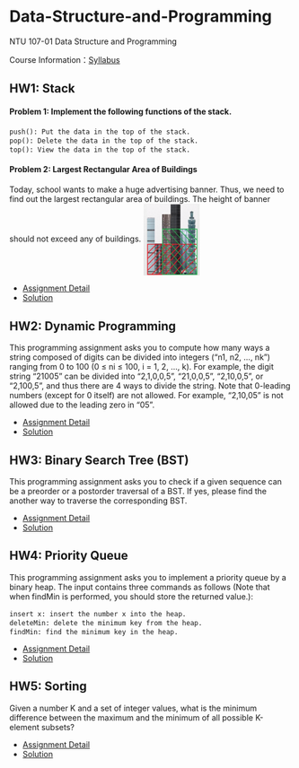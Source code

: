 # Data-Structure-and-Programming

NTU 107-01
Data Structure and Programming

Course Information：[Syllabus](https://nol2.aca.ntu.edu.tw/nol/coursesearch/print_table.php?course_id=901%2031900&class=02&dpt_code=9010&ser_no=22203&semester=107-1&lang=EN)

## HW1: Stack
#### Problem 1: Implement the following functions of the stack.
    push(): Put the data in the top of the stack.
    pop(): Delete the data in the top of the stack.
    top(): View the data in the top of the stack.

#### Problem 2: Largest Rectangular Area of Buildings
Today, school wants to make a huge advertising banner. Thus, we need to find out the largest rectangular area of buildings. The height of banner should not exceed any of buildings.
<img src="https://github.com/hsiehkl/Data-Structure-and-Programming/blob/master/programming_hw1/hw1_q2.png" width = "100"  align=center />

+ [Assignment Detail](https://github.com/hsiehkl/Data-Structure-and-Programming/blob/master/programming_hw1/programming_hw1.pdf)
+ [Solution](https://github.com/hsiehkl/Data-Structure-and-Programming/blob/master/programming_hw1/programming_hw1.py)

## HW2: Dynamic Programming
This programming assignment asks you to compute how many ways a string composed of digits can be divided into integers (“n1, n2, ..., nk”) ranging from 0 to 100 (0 ≤ ni ≤ 100, i = 1, 2, ..., k). For example, the digit string “21005” can be divided into “2,1,0,0,5”, “21,0,0,5”, “2,10,0,5”, or “2,100,5”, and thus there are 4 ways to divide the string. Note that 0-leading numbers (except for 0 itself) are not allowed. For example, “2,10,05” is not allowed due to the leading zero in “05”.

+ [Assignment Detail](https://github.com/hsiehkl/Data-Structure-and-Programming/blob/master/programming_hw2/programming_hw2.pdf)
+ [Solution](https://github.com/hsiehkl/Data-Structure-and-Programming/blob/master/programming_hw2/programming_hw2.py)

## HW3: Binary Search Tree (BST)
This programming assignment asks you to check if a given sequence can be a preorder or a postorder traversal of a BST. If yes, please find the another way to traverse the corresponding BST.

+ [Assignment Detail](https://github.com/hsiehkl/Data-Structure-and-Programming/blob/master/programming_hw3/PA3.pdf)
+ [Solution](https://github.com/hsiehkl/Data-Structure-and-Programming/blob/master/programming_hw3/programming_hw3.py)

## HW4: Priority Queue
This programming assignment asks you to implement a priority queue by a binary heap. The input contains three commands as follows (Note that when findMin is performed, you should store the returned value.):
    
    insert x: insert the number x into the heap.
    deleteMin: delete the minimum key from the heap. 
    findMin: find the minimum key in the heap.

+ [Assignment Detail](https://github.com/hsiehkl/Data-Structure-and-Programming/blob/master/programming_hw4/programming_hw4.pdf)
+ [Solution](https://github.com/hsiehkl/Data-Structure-and-Programming/blob/master/programming_hw4/programming_hw4.py)

## HW5: Sorting
Given a number K and a set of integer values, what is the minimum difference between the maximum and the minimum of all possible K-element subsets?

+ [Assignment Detail](https://github.com/hsiehkl/Data-Structure-and-Programming/blob/master/programming_hw5/PA5.pdf)
+ [Solution](https://github.com/hsiehkl/Data-Structure-and-Programming/blob/master/programming_hw5/programming_hw5.py)
